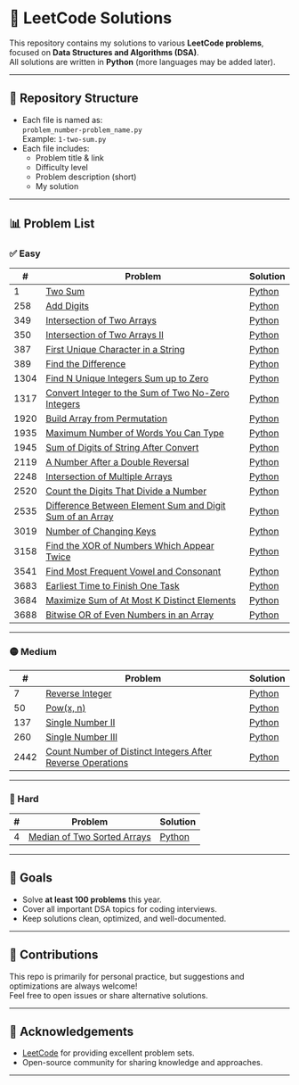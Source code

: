 # 🧩 LeetCode Solutions

This repository contains my solutions to various **LeetCode problems**, focused on **Data Structures and Algorithms (DSA)**.  
All solutions are written in **Python** (more languages may be added later).  

---

## 📂 Repository Structure
- Each file is named as:  
  `problem_number-problem_name.py`  
  Example: `1-two-sum.py`
- Each file includes:
  - Problem title & link
  - Difficulty level
  - Problem description (short)
  - My solution

---

## 📊 Problem List

### ✅ Easy
| #   | Problem | Solution |
|----- |----------|----------|
| 1   | [Two Sum](https://leetcode.com/problems/two-sum/) | [Python](1-TwoSum.py) |
| 258 | [Add Digits](https://leetcode.com/problems/add-digits/) | [Python](258-AddDigits.py) | 
| 349 | [Intersection of Two Arrays](https://leetcode.com/problems/intersection-of-two-arrays/) | [Python](349-IntersectionofTwoArrays.py) |
| 350 | [Intersection of Two Arrays II](https://leetcode.com/problems/intersection-of-two-arrays-ii/) | [Python](350-IntersectionofTwoArraysII.py) |
| 387 | [First Unique Character in a String](https://leetcode.com/problems/first-unique-character-in-a-string/) | [Python](387-FirstUniqueCharacterInAString.py) |
| 389 | [Find the Difference](https://leetcode.com/problems/find-the-difference/) | [Python](389-FindtheDifference.py) |
| 1304 | [Find N Unique Integers Sum up to Zero](https://leetcode.com/problems/find-n-unique-integers-sum-up-to-zero/) | [Python](1304-Find_N_UniqueIntegersSumUpToZero.py) |
| 1317 | [Convert Integer to the Sum of Two No-Zero Integers](https://leetcode.com/problems/convert-integer-to-the-sum-of-two-no-zero-integers/) | [Python](1317-ConvertIntegerToTheSumofTwoNo-ZeroIntegers.py) |
| 1920 | [Build Array from Permutation](https://leetcode.com/problems/build-array-from-permutation/) | [Python](1920-BuildArrayFromPermutation.py) |
| 1935 | [Maximum Number of Words You Can Type](https://leetcode.com/problems/maximum-number-of-words-you-can-type/) | [Python](1935-MaximumNumberofWordsYouCanType.py) |
| 1945 | [Sum of Digits of String After Convert](https://leetcode.com/problems/sum-of-digits-of-string-after-convert/) | [Python](1945-SumofDigitsofStringAfterConvert.py) |
| 2119 | [A Number After a Double Reversal](https://leetcode.com/problems/a-number-after-a-double-reversal/) | [Python](2119-ANumberAfteraDoubleReversal.py) |
| 2248 | [Intersection of Multiple Arrays](https://leetcode.com/problems/intersection-of-multiple-arrays/) | [Python](2248-IntersectionofMultipleArrays.py) |
| 2520 | [Count the Digits That Divide a Number](https://leetcode.com/problems/count-the-digits-that-divide-a-number/) | [Python](2520-CounttheDigitsThatDivideaNumber.py) |
| 2535 | [Difference Between Element Sum and Digit Sum of an Array](https://leetcode.com/problems/difference-between-element-sum-and-digit-sum-of-an-array/) | [Python](2535-DifferenceBetweenElementSumandDigitSumofanArray.py) |
| 3019 | [Number of Changing Keys](https://leetcode.com/problems/number-of-changing-keys/) | [Python](3019-NumberofChangingKeys.py) |
| 3158 | [Find the XOR of Numbers Which Appear Twice](https://leetcode.com/problems/find-the-xor-of-numbers-which-appear-twice/) | [Python](3158-FindtheXORofNumbersWhichAppearTwice.py) |
| 3541 | [Find Most Frequent Vowel and Consonant](https://leetcode.com/problems/find-most-frequent-vowel-and-consonant/) | [Python](3541-FindMostFrequentVowelandConsonant.py) |
| 3683 | [Earliest Time to Finish One Task](https://leetcode.com/problems/earliest-time-to-finish-one-task/description/) | [Python](3683-EarliestTimetoFinishOneTask.py) |
| 3684 | [Maximize Sum of At Most K Distinct Elements](https://leetcode.com/problems/maximize-sum-of-at-most-k-distinct-elements/description/) | [Python](3684-MaximizeSumofAtMostKDistinctElements.py) |
| 3688  | [Bitwise OR of Even Numbers in an Array](https://leetcode.com/problems/bitwise-or-of-even-numbers-in-an-array/) | [Python](3688-BitwiseORofEvenNumbersinanArray.py) |

---

### 🟡 Medium
| #  | Problem | Solution |
|----|----------|----------|
| 7 | [Reverse Integer](https://leetcode.com/problems/reverse-integer/) | [Python](7-ReverseInteger.py) |
| 50 | [Pow(x, n)](https://leetcode.com/problems/powx-n/) | [Python](50-pow.py) |
| 137 | [Single Number II](https://leetcode.com/problems/single-number-ii/) | [Python](137-SingleNumber-II.py) |
| 260 | [Single Number III](https://leetcode.com/problems/single-number-iii/) | [Python](260-SingleNumber-III.py) |
| 2442 | [Count Number of Distinct Integers After Reverse Operations](https://leetcode.com/problems/count-number-of-distinct-integers-after-reverse-operations/) | [Python](2442-CountNumber_ofDistinctIntegersAfterReverseOperations.py) |

---

### 🔴 Hard
| #  | Problem | Solution |
|----|----------|----------|
| 4  | [Median of Two Sorted Arrays](https://leetcode.com/problems/median-of-two-sorted-arrays/) | [Python](4-MedianofTwoSortedArrays.py) |

---

## 🎯 Goals
- Solve **at least 100 problems** this year.
- Cover all important DSA topics for coding interviews.
- Keep solutions clean, optimized, and well-documented.

---

## 🤝 Contributions
This repo is primarily for personal practice, but suggestions and optimizations are always welcome!  
Feel free to open issues or share alternative solutions.  

---

## 🌟 Acknowledgements
- [LeetCode](https://leetcode.com/) for providing excellent problem sets.  
- Open-source community for sharing knowledge and approaches.  

---
